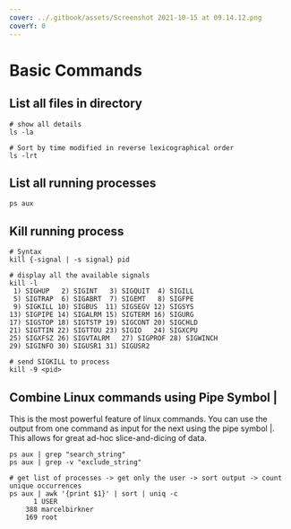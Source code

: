 ```yaml
---
cover: ../.gitbook/assets/Screenshot 2021-10-15 at 09.14.12.png
coverY: 0
---
```


# Basic Commands

## List all files in directory

```
# show all details
ls -la

# Sort by time modified in reverse lexicographical order
ls -lrt
```

## List all running processes

```
ps aux
```

## Kill running process

```
# Syntax
kill {-signal | -s signal} pid 

# display all the available signals
kill -l
 1) SIGHUP	 2) SIGINT	 3) SIGQUIT	 4) SIGILL
 5) SIGTRAP	 6) SIGABRT	 7) SIGEMT	 8) SIGFPE
 9) SIGKILL	10) SIGBUS	11) SIGSEGV	12) SIGSYS
13) SIGPIPE	14) SIGALRM	15) SIGTERM	16) SIGURG
17) SIGSTOP	18) SIGTSTP	19) SIGCONT	20) SIGCHLD
21) SIGTTIN	22) SIGTTOU	23) SIGIO	24) SIGXCPU
25) SIGXFSZ	26) SIGVTALRM	27) SIGPROF	28) SIGWINCH
29) SIGINFO	30) SIGUSR1	31) SIGUSR2

# send SIGKILL to process
kill -9 <pid>
```

## Combine Linux commands using Pipe Symbol |

This is the most powerful feature of linux commands. You can use the output from one command as input for the next using the pipe symbol |. This allows for great ad-hoc slice-and-dicing of data.

```
ps aux | grep "search_string"
ps aux | grep -v "exclude_string"

# get list of processes -> get only the user -> sort output -> count unique occurrences
ps aux | awk '{print $1}' | sort | uniq -c
      1 USER     
    388 marcelbirkner
    169 root
```
